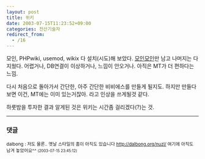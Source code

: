 ```yaml
---
layout: post
title: 위키
date: 2003-07-15T11:23:52+09:00
categories: 전산기술자
redirect_from:
  - /16
---
```


모인, PHPwiki, usemod, wikix 다 설치(시도)해 보았다. <a href="http://jinto.pe.kr/wiki/moin.cgi/">모인모인</a>만 남고 나머지는 다 지웠다. 어렵거나, DB연결이 이상하거나, 느낌이 안오거나. 아직은 MT가 더 편하다는 느낌.

다시 처음으로 돌아가서 간단한, 아주 간단한 비비에스를 만들게 될지도. 하지만 만들다보면 이건, MT에는 이미 있는거잖아. 라고 인상을 쓰게될것 같다.

하룻밤을 투자한 결과 알게된 것은 위키는 시간좀 걸리겠다(?)는 것.

* * *

### 댓글



<!--- cmt:26 --->
<!--- mail: --->
<!--- parent:0 --->

<small>dalbong : 저도 물론.. 옛날 스타일의 홈이 아직도 있습니다 http://dalbong.org/nuzl/ 여기에 아직도 남겨 놓았어요^^ <small>(2003-07-15 23:45:12)</small></small>

